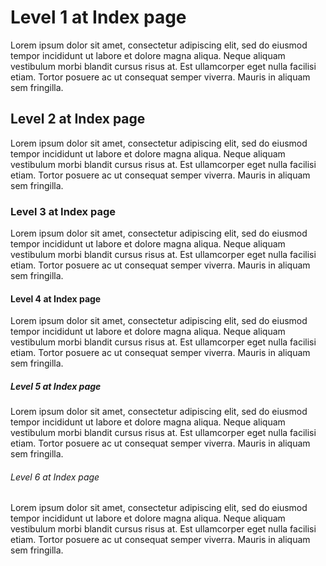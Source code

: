 # Level 1 at Index page

Lorem ipsum dolor sit amet, consectetur adipiscing elit, sed do eiusmod tempor incididunt ut labore et dolore magna aliqua.
Neque aliquam vestibulum morbi blandit cursus risus at. Est ullamcorper eget nulla facilisi etiam.
Tortor posuere ac ut consequat semper viverra. Mauris in aliquam sem fringilla.

## Level 2 at Index page

Lorem ipsum dolor sit amet, consectetur adipiscing elit, sed do eiusmod tempor incididunt ut labore et dolore magna aliqua.
Neque aliquam vestibulum morbi blandit cursus risus at. Est ullamcorper eget nulla facilisi etiam.
Tortor posuere ac ut consequat semper viverra. Mauris in aliquam sem fringilla.

### Level 3 at Index page

Lorem ipsum dolor sit amet, consectetur adipiscing elit, sed do eiusmod tempor incididunt ut labore et dolore magna aliqua.
Neque aliquam vestibulum morbi blandit cursus risus at. Est ullamcorper eget nulla facilisi etiam.
Tortor posuere ac ut consequat semper viverra. Mauris in aliquam sem fringilla.

#### Level 4 at Index page

Lorem ipsum dolor sit amet, consectetur adipiscing elit, sed do eiusmod tempor incididunt ut labore et dolore magna aliqua.
Neque aliquam vestibulum morbi blandit cursus risus at. Est ullamcorper eget nulla facilisi etiam.
Tortor posuere ac ut consequat semper viverra. Mauris in aliquam sem fringilla.

##### Level 5 at Index page

Lorem ipsum dolor sit amet, consectetur adipiscing elit, sed do eiusmod tempor incididunt ut labore et dolore magna aliqua.
Neque aliquam vestibulum morbi blandit cursus risus at. Est ullamcorper eget nulla facilisi etiam.
Tortor posuere ac ut consequat semper viverra. Mauris in aliquam sem fringilla.

###### Level 6 at Index page

Lorem ipsum dolor sit amet, consectetur adipiscing elit, sed do eiusmod tempor incididunt ut labore et dolore magna aliqua.
Neque aliquam vestibulum morbi blandit cursus risus at. Est ullamcorper eget nulla facilisi etiam.
Tortor posuere ac ut consequat semper viverra. Mauris in aliquam sem fringilla.

